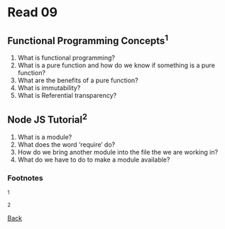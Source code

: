 # Read 09

## Functional Programming Concepts<sup>1</sup>

1. What is functional programming?
2. What is a pure function and how do we know if something is a pure function?
3. What are the benefits of a pure function?
4. What is immutability?
5. What is Referential transparency?

## Node JS Tutorial<sup>2</sup>

1. What is a module?
2. What does the word ‘require’ do?
3. How do we bring another module into the file the we are working in?
4. What do we have to do to make a module available?

### Footnotes

<sup>1</sup>

<sup>2</sup>

[Back](/reading-notes/301/301-TOC.html)